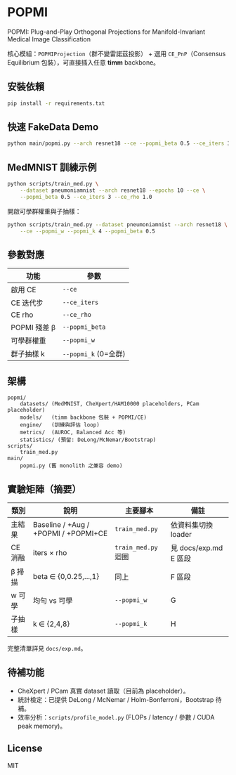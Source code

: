 # POPMI
POPMI: Plug-and-Play Orthogonal Projections for Manifold-Invariant Medical Image Classification

核心模組：`POPMIProjection`（群不變雷諾茲投影） + 選用 `CE_PnP`（Consensus Equilibrium 包裝），可直接插入任意 **timm** backbone。

## 安裝依賴

```bash
pip install -r requirements.txt
```

## 快速 FakeData Demo

```bash
python main/popmi.py --arch resnet18 --ce --popmi_beta 0.5 --ce_iters 3 --ce_rho 1.0
```

## MedMNIST 訓練示例

```bash
python scripts/train_med.py \
	--dataset pneumoniamnist --arch resnet18 --epochs 10 --ce \
	--popmi_beta 0.5 --ce_iters 3 --ce_rho 1.0
```

開啟可學群權重與子抽樣：

```bash
python scripts/train_med.py --dataset pneumoniamnist --arch resnet18 \
	--ce --popmi_w --popmi_k 4 --popmi_beta 0.5
```

## 參數對應

| 功能 | 參數 |
|------|------|
| 啟用 CE | `--ce` |
| CE 迭代步 | `--ce_iters` |
| CE rho | `--ce_rho` |
| POPMI 殘差 β | `--popmi_beta` |
| 可學群權重 | `--popmi_w` |
| 群子抽樣 k | `--popmi_k` (0=全群) |

## 架構

```text
popmi/
	datasets/ (MedMNIST, CheXpert/HAM10000 placeholders, PCam placeholder)
	models/   (timm backbone 包裝 + POPMI/CE)
	engine/   (訓練與評估 loop)
	metrics/  (AUROC, Balanced Acc 等)
	statistics/ (預留: DeLong/McNemar/Bootstrap)
scripts/
	train_med.py
main/
	popmi.py (舊 monolith 之兼容 demo)
```

## 實驗矩陣（摘要）

| 類別 | 說明 | 主要腳本 | 備註 |
|------|------|---------|------|
| 主結果 | Baseline / +Aug / +POPMI / +POPMI+CE | `train_med.py` | 依資料集切換 loader |
| CE 消融 | iters × rho | `train_med.py` 迴圈 | 見 docs/exp.md E 區段 |
| β 掃描 | beta ∈ {0,0.25,...,1} | 同上 | F 區段 |
| w 可學 | 均勻 vs 可學 | `--popmi_w` | G |
| 子抽樣 | k ∈ {2,4,8} | `--popmi_k` | H |

完整清單詳見 `docs/exp.md`。

## 待補功能

- CheXpert / PCam 真實 dataset 讀取（目前為 placeholder）。
- 統計檢定：已提供 DeLong / McNemar / Holm-Bonferroni，Bootstrap 待補。
- 效率分析：`scripts/profile_model.py` (FLOPs / latency / 參數 / CUDA peak memory)。

## License

MIT
